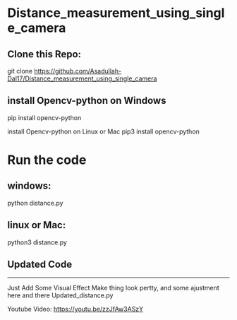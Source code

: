 # Distance_measurement_using_single_camera


## Clone this Repo:
git clone https://github.com/Asadullah-Dal17/Distance_measurement_using_single_camera

## install Opencv-python on Windows 
pip install opencv-python

install Opencv-python on Linux or Mac
pip3 install opencv-python

# Run the code
## windows:
python distance.py
## linux or Mac: 
python3 distance.py

## Updated Code 
------------------------------
Just Add Some Visual Effect Make thing look pertty, and some ajustment here and there
Updated_distance.py

Youtube Video: https://youtu.be/zzJfAw3ASzY

